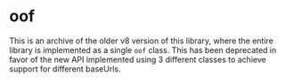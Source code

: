 # oof
This is an archive of the older v8 version of this library, where the entire library is implemented as a single `oof` class. This has been deprecated in favor of the new API implemented using 3 different classes to achieve support for different baseUrls.